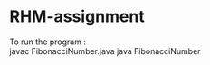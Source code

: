 # RHM-assignment

To run the program :                                                                                                                          
javac FibonacciNumber.java
java FibonacciNumber
